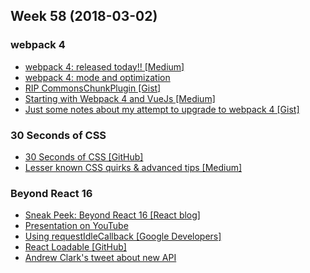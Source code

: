 Week 58 (2018-03-02)
---

### webpack 4
- [webpack 4: released today!! [Medium]](https://medium.com/webpack/webpack-4-released-today-6cdb994702d4)
- [webpack 4: mode and optimization](https://medium.com/webpack/webpack-4-mode-and-optimization-5423a6bc597a)
- [RIP CommonsChunkPlugin [Gist]](https://gist.github.com/sokra/1522d586b8e5c0f5072d7565c2bee693)
- [Starting with Webpack 4 and VueJs [Medium]](https://medium.com/justfrontendthings/starting-with-webpack-4-and-vuejs-a-quick-start-tutorial-4a244410d55e)
- [Just some notes about my attempt to upgrade to webpack 4 [Gist]](https://gist.github.com/gricard/e8057f7de1029f9036a990af95c62ba8)

### 30 Seconds of CSS
- [30 Seconds of CSS [GitHub]](https://github.com/atomiks/30-seconds-of-css)
- [Lesser known CSS quirks & advanced tips [Medium]](https://medium.com/@peedutuisk/lesser-known-css-quirks-oddities-and-advanced-tips-css-is-awesome-8ee3d16295bb)

### Beyond React 16
- [Sneak Peek: Beyond React 16 [React blog]](https://reactjs.org/blog/2018/03/01/sneak-peek-beyond-react-16.html)
- [Presentation on YouTube](https://www.youtube.com/watch?v=v6iR3Zk4oDY)
- [Using requestIdleCallback [Google Developers]](https://developers.google.com/web/updates/2015/08/using-requestidlecallback)
- [React Loadable [GitHub]](https://github.com/jamiebuilds/react-loadable)
- [Andrew Clark's tweet about new API](https://twitter.com/acdlite/status/969172311067713537)
